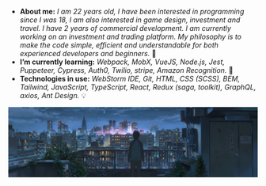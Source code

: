 * **About me:** *I am 22 years old, I have been interested in programming since I was 18, I am also interested in game design, investment and travel. I have 2 years of commercial development. I am currently working on an investment and trading platform. My philosophy is to make the code simple, efficient and understandable for both experienced developers and beginners.* 🔭
* **I’m currently learning:** *Webpack, MobX, VueJS, Node.js, Jest, Puppeteer, Cypress, Auth0, Twilio, stripe, Amazon Recognition.* 🌱
* **Technologies in use:** *WebStorm IDE, Git, HTML, CSS (SCSS), BEM, Tailwind, JavaScript, TypeScript, React, Redux (saga, toolkit), GraphQL, axios, Ant Design.* 💡

<img src="https://raw.githubusercontent.com/gzhel/gzhel/main/images/2.jpg">

<!-- * **Personal project of September:** *landing page application using HTML, SCSS, Material UI, BEM, JavaScript, ReactJS (no "flux").* 💯 -->

<!--
**gzhel/gzhel** is a ✨ _special_ ✨ repository because its `README.md` (this file) appears on your GitHub profile.

Here are some ideas to get you started:

- 🔭 I’m currently working on ...
- 🌱 I’m currently learning ...
- 👯 I’m looking to collaborate on ...
- 🤔 I’m looking for help with ...
- 💬 Ask me about ...
- 📫 How to reach me: ...
- 😄 Pronouns: ...
- ⚡ Fun fact: ...
-->
